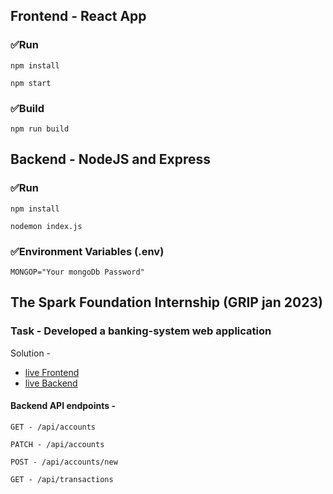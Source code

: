 ## Frontend - React App
### ✅Run

`npm install`

`npm start `

### ✅Build

`npm run build`

## Backend - NodeJS and Express

### ✅Run

`npm install`

`nodemon index.js`

### ✅Environment Variables (.env)

`MONGOP="Your mongoDb Password"`

## The Spark Foundation Internship (GRIP jan 2023)

### Task - Developed a banking-system web application

Solution -
- [live Frontend](https://banking-system-hk.netlify.app/)
- [live Backend](https://banking-system-rvpf.onrender.com/)

#### Backend API endpoints -

`GET - /api/accounts`

`PATCH - /api/accounts`

`POST - /api/accounts/new`

`GET - /api/transactions`
